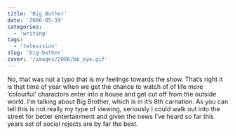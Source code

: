 ```yaml
---
title: 'Big Bother'
date: '2006-05-19'
categories:
  - 'writing'
tags:
  - 'television'
slug: 'big-bother'
cover: '/images/2006/bb_eye.gif'
---
```


No, that was not a typo that is my feelings towards the show.
That’s right it is that time of year when we get the chance to watch of of life more ‘colourful’ charactors enter into a house and get cut off from the outside world.
I’m talking about Big Brother, which is in it’s 8th carnation. As you can tell this is not really my type of viewing, seriously I could walk out into the street for better entertainment and given the news I’ve heard so far this years set of social rejects are by far the best.
